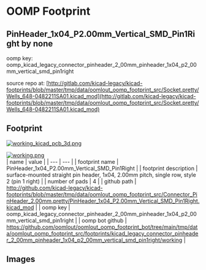 # OOMP Footprint  
## PinHeader_1x04_P2.00mm_Vertical_SMD_Pin1Right  by none  
  
oomp key: oomp_kicad_legacy_connector_pinheader_2_00mm_pinheader_1x04_p2_00mm_vertical_smd_pin1right  
  
source repo at: [http://gitlab.com/kicad-legacy/kicad-footprints/blob/master/tmp/data/oomlout_oomp_footprint_src/Socket.pretty/Wells_648-0482211SA01.kicad_mod](http://gitlab.com/kicad-legacy/kicad-footprints/blob/master/tmp/data/oomlout_oomp_footprint_src/Socket.pretty/Wells_648-0482211SA01.kicad_mod)  
## Footprint  
  
[![working_kicad_pcb_3d.png](working_kicad_pcb_3d_600.png)](working_kicad_pcb_3d.png)  
  
[![working.png](working_600.png)](working.png)  
| name | value | 
| --- | --- | 
| footprint name | PinHeader_1x04_P2.00mm_Vertical_SMD_Pin1Right | 
| footprint description | surface-mounted straight pin header, 1x04, 2.00mm pitch, single row, style 2 (pin 1 right) | 
| number of pads | 4 | 
| github path | http://github.com/kicad-legacy/kicad-footprints/blob/master/tmp/data/oomlout_oomp_footprint_src/Connector_PinHeader_2.00mm.pretty/PinHeader_1x04_P2.00mm_Vertical_SMD_Pin1Right.kicad_mod | 
| oomp key | oomp_kicad_legacy_connector_pinheader_2_00mm_pinheader_1x04_p2_00mm_vertical_smd_pin1right | 
| oomp bot github | https://github.com/oomlout/oomlout_oomp_footprint_bot/tree/main/tmp/data/oomlout_oomp_footprint_src/footprints/kicad_legacy_connector_pinheader_2_00mm_pinheader_1x04_p2_00mm_vertical_smd_pin1right/working | 
## Images  
